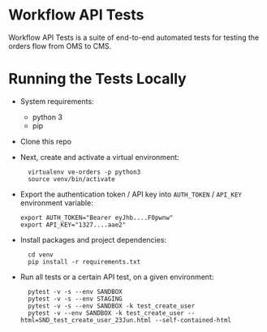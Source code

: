 Workflow API Tests
===============================

Workflow API Tests is a suite of end-to-end automated tests for testing the orders flow from OMS to CMS.

Running the Tests Locally
=========================

* System requirements:
  * python 3
  * pip

* Clone this repo

* Next, create and activate a virtual environment:

        virtualenv ve-orders -p python3
        source venv/bin/activate

* Export the authentication token / API key into `AUTH_TOKEN` / `API_KEY` environment variable:

      export AUTH_TOKEN="Bearer eyJhb....F0pwnw"
      export API_KEY="1327....aae2"

* Install packages and project dependencies:

        cd venv
        pip install -r requirements.txt

* Run all tests or a certain API test, on a given environment:

        pytest -v -s --env SANDBOX
        pytest -v -s --env STAGING
        pytest -v -s --env SANDBOX -k test_create_user
        pytest -v --env SANDBOX -k test_create_user --html=SND_test_create_user_23Jun.html --self-contained-html